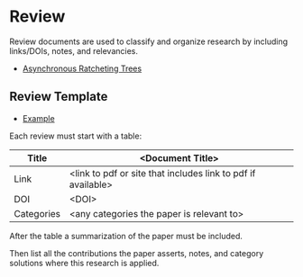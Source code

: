 # Review

Review documents are used to classify and organize research by including links/DOIs, notes, and relevancies.

- [Asynchronous Ratcheting Trees](./asynchronous-ratcheting-trees.md)

## Review Template

- [Example](./example.md)

Each review must start with a table:

Title | \<Document Title> |
---|---|
Link | \<link to pdf or site that includes link to pdf if available> |
DOI | \<DOI> |
Categories | \<any categories the paper is relevant to> |

After the table a summarization of the paper must be included.

Then list all the contributions the paper asserts, notes, and category solutions where this research is applied.
